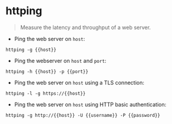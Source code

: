 # httping

> Measure the latency and throughput of a web server.

- Ping the web server on `host`:

`httping -g {{host}}`

- Ping the webserver on `host` and `port`:

`httping -h {{host}} -p {{port}}`

- Ping the web server on `host` using a TLS connection:

`httping -l -g https://{{host}}`

- Ping the web server on `host` using HTTP basic authentication:

`httping -g http://{{host}} -U {{username}} -P {{password}}`

